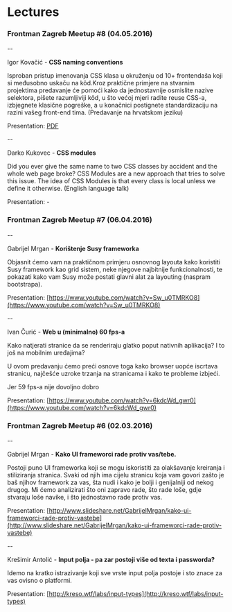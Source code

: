 # Lectures

### Frontman Zagreb Meetup #8 (04.05.2016)

--

Igor Kovačić - **CSS naming conventions**

Isproban pristup imenovanja CSS klasa u okruženju od 10+ frontendaša koji si međusobno uskaču na kôd.Kroz praktične primjere na stvarnim projektima predavanje će pomoći kako da jednostavnije osmislite nazive selektora, pišete razumljiviji kôd, u što većoj mjeri radite reuse CSS-a, izbjegnete klasične pogreške, a u konačnici postignete standardizaciju na razini vašeg front-end tima. (Predavanje na hrvatskom jeziku)

Presentation: [PDF](https://github.com/FrontmanZG/lectures/presentations/08/igor-kovacic.pdf)

--

Darko Kukovec - **CSS modules**

Did you ever give the same name to two CSS classes by accident and the whole web page broke? CSS Modules are a new approach that tries to solve this issue. The idea of CSS Modules is that every class is local unless we define it otherwise. (English language talk)

Presentation: -


### Frontman Zagreb Meetup #7 (06.04.2016)

--

Gabrijel Mrgan - **Korištenje Susy frameworka**

Objasnit ćemo vam na praktičnom primjeru osnovnog layouta kako koristiti Susy framework kao grid sistem, neke njegove najbitnije funkcionalnosti, te pokazati kako vam Susy može postati glavni alat za layouting (naspram bootstrapa).

Presentation: [https://www.youtube.com/watch?v=Sw_u0TMRKO8](https://www.youtube.com/watch?v=Sw_u0TMRKO8)

--

Ivan Čurić - **Web u (minimalno) 60 fps-a**

Kako natjerati stranice da se renderiraju glatko poput nativnih aplikacija? I to još na mobilnim uređajima?

U ovom predavanju ćemo preći osnove toga kako browser uopće iscrtava stranicu,  najčešće uzroke trzanja na stranicama i kako te probleme izbjeći.

Jer 59 fps-a nije dovoljno dobro

Presentation: [https://www.youtube.com/watch?v=6kdcWd_gwr0](https://www.youtube.com/watch?v=6kdcWd_gwr0)


### Frontman Zagreb Meetup #6 (02.03.2016)

--

Gabrijel Mrgan - **Kako UI frameworci rade protiv vas/tebe.**

Postoji puno UI frameworka koji se mogu iskoristiti za olakšavanje kreiranja i stiliziranja stranica. Svaki od njih ima cijelu stranicu koja vam govori zašto je baš njihov framework za vas, šta nudi i kako je bolji i genijalniji od nekog drugog. Mi ćemo analizirati što oni zapravo rade, što rade loše, gdje stvaraju loše navike, i što jednostavno rade protiv vas.

Presentation: [http://www.slideshare.net/GabrijelMrgan/kako-ui-frameworci-rade-protiv-vastebe](http://www.slideshare.net/GabrijelMrgan/kako-ui-frameworci-rade-protiv-vastebe)

--

Krešimir Antolić - **Input polja - pa zar postoji više od texta i passworda?**

Idemo na kratko istrazivanje koji sve vrste input polja postoje i sto znace za vas ovisno o platformi.

Presentation: [http://kreso.wtf/labs/input-types](http://kreso.wtf/labs/input-types)
